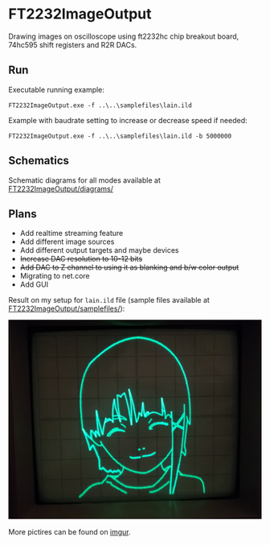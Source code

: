 # FT2232ImageOutput
Drawing images on oscilloscope using ft2232hc chip breakout board, 74hc595 shift registers and R2R DACs.

## Run
Executable running example:
```
FT2232ImageOutput.exe -f ..\..\samplefiles\lain.ild
```

Example with baudrate setting to increase or decrease speed if needed:
```
FT2232ImageOutput.exe -f ..\..\samplefiles\lain.ild -b 5000000
```

## Schematics
Schematic diagrams for all modes available at [FT2232ImageOutput/diagrams/](FT2232ImageOutput/diagrams/)


## Plans
 - Add realtime streaming feature
 - Add different image sources
 - Add different output targets and maybe devices
 - ~~Increase DAC resolution to 10-12 bits~~
 - ~~Add DAC to Z channel to using it as blanking and b/w color output~~
 - Migrating to net.core
 - Add GUI

Result on my setup for `lain.ild` file (sample files available at [FT2232ImageOutput/samplefiles/](FT2232ImageOutput/samplefiles/)):

![lain](/FT2232ImageOutput/samplefiles/lain.png?raw=true "lain")

More pictires can be found on [imgur](https://imgur.com/a/7fsGcv6).
